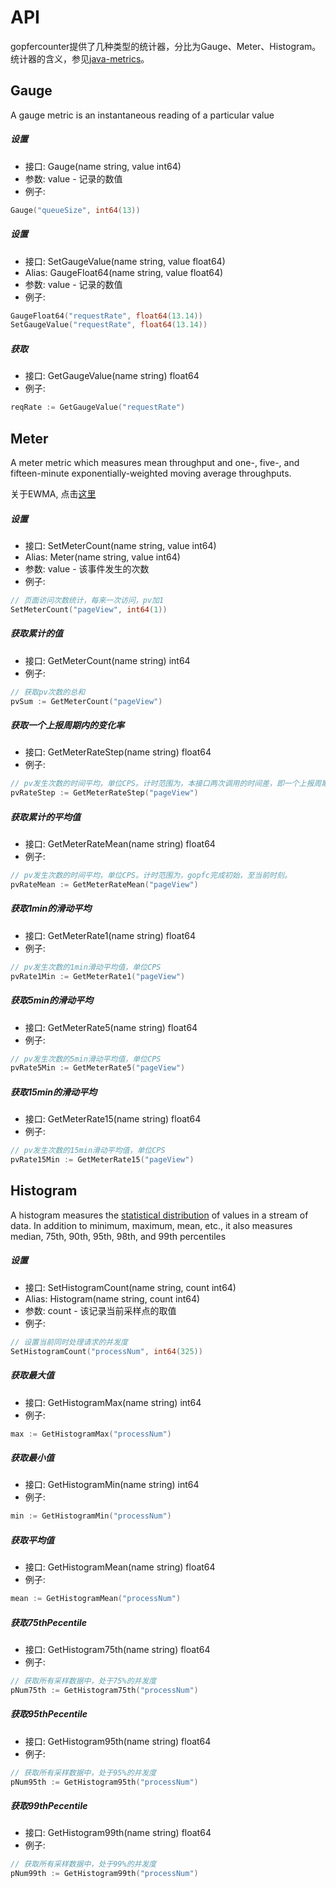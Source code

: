 API
====

gopfercounter提供了几种类型的统计器，分比为Gauge、Meter、Histogram。统计器的含义，参见[java-metrics](http://metrics.dropwizard.io/3.1.0/getting-started/)。


Gauge
----

A gauge metric is an instantaneous reading of a particular value

##### 设置 
+ 接口: Gauge(name string, value int64)
+ 参数: value - 记录的数值
+ 例子:

```go
Gauge("queueSize", int64(13))
```

##### 设置 
+ 接口: SetGaugeValue(name string, value float64)
+ Alias: GaugeFloat64(name string, value float64)
+ 参数: value - 记录的数值
+ 例子:

```go
GaugeFloat64("requestRate", float64(13.14))
SetGaugeValue("requestRate", float64(13.14))
```

##### 获取
+ 接口: GetGaugeValue(name string) float64
+ 例子:

```go
reqRate := GetGaugeValue("requestRate")
```

Meter
----

A meter metric which measures mean throughput and one-, five-, and fifteen-minute exponentially-weighted moving average throughputs.

关于EWMA, 点击[这里](http://en.wikipedia.org/wiki/Moving_average#Exponential_moving_average)

##### 设置 
+ 接口: SetMeterCount(name string, value int64)
+ Alias: Meter(name string, value int64)
+ 参数: value - 该事件发生的次数 	
+ 例子:

```go
// 页面访问次数统计，每来一次访问，pv加1
SetMeterCount("pageView", int64(1))
```

##### 获取累计的值
+ 接口: GetMeterCount(name string) int64
+ 例子:

```go
// 获取pv次数的总和
pvSum := GetMeterCount("pageView")
```

##### 获取一个上报周期内的变化率
+ 接口: GetMeterRateStep(name string) float64
+ 例子:

```go
// pv发生次数的时间平均，单位CPS。计时范围为，本接口两次调用的时间差，即一个上报周期。
pvRateStep := GetMeterRateStep("pageView")
```

##### 获取累计的平均值
+ 接口: GetMeterRateMean(name string) float64
+ 例子:

```go
// pv发生次数的时间平均，单位CPS。计时范围为，gopfc完成初始，至当前时刻。
pvRateMean := GetMeterRateMean("pageView")
```

##### 获取1min的滑动平均
+ 接口: GetMeterRate1(name string) float64
+ 例子:

```go
// pv发生次数的1min滑动平均值，单位CPS
pvRate1Min := GetMeterRate1("pageView")
```

##### 获取5min的滑动平均
+ 接口: GetMeterRate5(name string) float64
+ 例子:

```go
// pv发生次数的5min滑动平均值，单位CPS
pvRate5Min := GetMeterRate5("pageView")
```

##### 获取15min的滑动平均
+ 接口: GetMeterRate15(name string) float64
+ 例子:

```go
// pv发生次数的15min滑动平均值，单位CPS
pvRate15Min := GetMeterRate15("pageView")
```

Histogram
----

A histogram measures the [statistical distribution](http://www.johndcook.com/standard_deviation.html) of values in a stream of data. In addition to minimum, maximum, mean, etc., it also measures median, 75th, 90th, 95th, 98th, and 99th percentiles

##### 设置 
+ 接口: SetHistogramCount(name string, count int64)
+ Alias: Histogram(name string, count int64)
+ 参数: count - 该记录当前采样点的取值
+ 例子:

```go
// 设置当前同时处理请求的并发度
SetHistogramCount("processNum", int64(325))
```

##### 获取最大值
+ 接口: GetHistogramMax(name string) int64
+ 例子:

```go
max := GetHistogramMax("processNum")
```

##### 获取最小值
+ 接口: GetHistogramMin(name string) int64
+ 例子:

```go
min := GetHistogramMin("processNum")
```

##### 获取平均值
+ 接口: GetHistogramMean(name string) float64
+ 例子:

```go
mean := GetHistogramMean("processNum")
```

##### 获取75thPecentile
+ 接口: GetHistogram75th(name string) float64
+ 例子:

```go
// 获取所有采样数据中，处于75%的并发度
pNum75th := GetHistogram75th("processNum")
```

##### 获取95thPecentile
+ 接口: GetHistogram95th(name string) float64
+ 例子:

```go
// 获取所有采样数据中，处于95%的并发度
pNum95th := GetHistogram95th("processNum")
```

##### 获取99thPecentile
+ 接口: GetHistogram99th(name string) float64
+ 例子:

```go
// 获取所有采样数据中，处于99%的并发度
pNum99th := GetHistogram99th("processNum")
```


